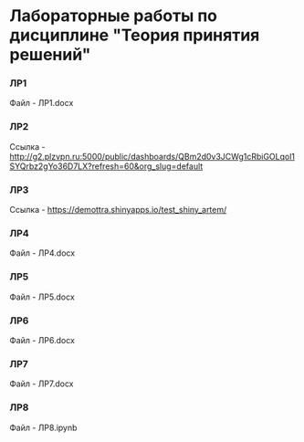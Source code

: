 # Лабораторные работы по дисциплине "Теория принятия решений"

### ЛР1
Файл - ЛР1.docx


### ЛР2
Ссылка - http://g2.plzvpn.ru:5000/public/dashboards/QBm2d0v3JCWg1cRbiGOLqol1SYQrbz2gYo36D7LX?refresh=60&org_slug=default


### ЛР3
Ссылка - https://demottra.shinyapps.io/test_shiny_artem/


### ЛР4
Файл - ЛР4.docx


### ЛР5
Файл - ЛР5.docx


### ЛР6
Файл - ЛР6.docx


### ЛР7
Файл - ЛР7.docx

### ЛР8
Файл - ЛР8.ipynb
